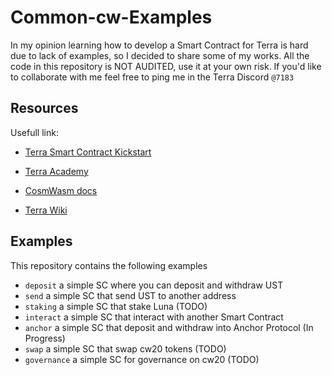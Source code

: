 # Common-cw-Examples

In my opinion learning how to develop a Smart Contract for Terra is hard due to lack of examples, so I decided to share some of my works.
All the code in this repository is NOT AUDITED, use it at your own risk.
If you'd like to collaborate with me feel free to ping me in the Terra Discord `@7183`

## Resources

Usefull link:

- [Terra Smart Contract Kickstart](https://medium.com/terra-money/terra-smart-contract-kickstart-ae1c957a098c)

- [Terra Academy](https://academy.terra.money/courses/cosmwasm-smart-contracts-i)

- [CosmWasm docs](https://docs.cosmwasm.com/docs/1.0/)

- [Terra Wiki](https://terrawiki.org/en/home)


## Examples

This repository contains the following examples

- `deposit` a simple SC where you can deposit and withdraw UST
- `send` a simple SC that send UST to another address
- `staking` a simple SC that stake Luna (TODO)
- `interact` a simple SC that interact with another Smart Contract
- `anchor` a simple SC that deposit and withdraw into Anchor Protocol (In Progress)
- `swap` a simple SC that swap cw20 tokens (TODO)
- `governance` a simple SC for governance on cw20 (TODO)


